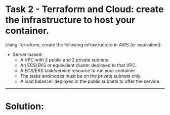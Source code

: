 # Task 2 - Terraform and Cloud: create the infrastructure to host your container.

Using Terraform, create the following infrastructure in AWS (or equivalent):

- Server-based:
    - A VPC with 2 public and 2 private subnets.
    - An ECS/EKS or equivalent cluster deployed to that VPC.
    - A ECS/EKS task/service resource to run your container
    - The tasks and/nodes must be on the private subnets only.
    - A load balancer deployed in the public subnets to offer the service.
---

# Solution:
